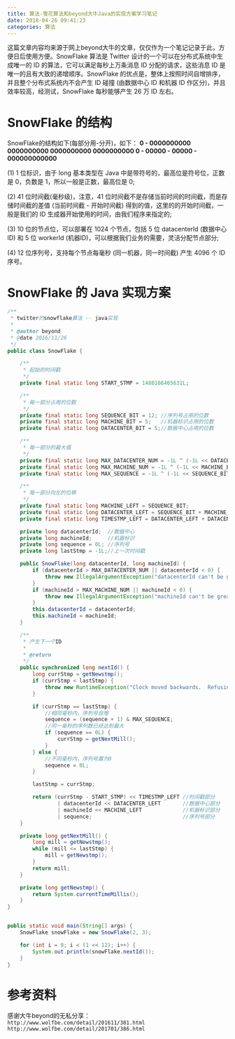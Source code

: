 ```yaml
---
title: 算法-雪花算法和beyond大牛Java的实现方案学习笔记
date: 2018-04-26 09:41:23
categories: 算法
---
```


这篇文章内容均来源于网上beyond大牛的文章，仅仅作为一个笔记记录于此，方便日后使用方便。SnowFlake 算法是 Twitter 设计的一个可以在分布式系统中生成唯一的 ID 的算法，它可以满足每秒上万条消息 ID 分配的请求，这些消息 ID 是唯一的且有大致的递增顺序。SnowFlake 的优点是，整体上按照时间自增排序，并且整个分布式系统内不会产生 ID 碰撞 (由数据中心 ID 和机器 ID 作区分)，并且效率较高，经测试，SnowFlake 每秒能够产生 26 万 ID 左右。

# SnowFlake 的结构

SnowFlake的结构如下(每部分用-分开)，如下：
**0 - 0000000000 0000000000 0000000000 0000000000 0 - 00000 - 00000 - 000000000000**

(1) 1 位标识，由于 long 基本类型在 Java 中是带符号的，最高位是符号位，正数是 0，负数是 1，所以一般是正数，最高位是 0;

(2) 41 位时间截(毫秒级)，注意，41 位时间截不是存储当前时间的时间截，而是存储时间截的差值 (当前时间截 - 开始时间截) 得到的值，这里的的开始时间截，一般是我们的 ID 生成器开始使用的时间，由我们程序来指定的;

(3) 10 位的节点位，可以部署在 1024 个节点，包括 5 位 datacenterId (数据中心ID) 和 5 位 workerId (机器ID)，可以根据我们业务的需要，灵活分配节点部分;

(4) 12 位序列号，支持每个节点每毫秒 (同一机器，同一时间截) 产生 4096 个 ID 序号。

<!-- more -->

# SnowFlake 的 Java 实现方案

```Java
/**
 * twitter的snowflake算法 -- java实现
 * 
 * @author beyond
 * @date 2016/11/26
 */
public class SnowFlake {

    /**
     * 起始的时间戳
     */
    private final static long START_STMP = 1480166465631L;

    /**
     * 每一部分占用的位数
     */
    private final static long SEQUENCE_BIT = 12; //序列号占用的位数
    private final static long MACHINE_BIT = 5;   //机器标识占用的位数
    private final static long DATACENTER_BIT = 5;//数据中心占用的位数

    /**
     * 每一部分的最大值
     */
    private final static long MAX_DATACENTER_NUM = -1L ^ (-1L << DATACENTER_BIT);
    private final static long MAX_MACHINE_NUM = -1L ^ (-1L << MACHINE_BIT);
    private final static long MAX_SEQUENCE = -1L ^ (-1L << SEQUENCE_BIT);

    /**
     * 每一部分向左的位移
     */
    private final static long MACHINE_LEFT = SEQUENCE_BIT;
    private final static long DATACENTER_LEFT = SEQUENCE_BIT + MACHINE_BIT;
    private final static long TIMESTMP_LEFT = DATACENTER_LEFT + DATACENTER_BIT;

    private long datacenterId;  //数据中心
    private long machineId;     //机器标识
    private long sequence = 0L; //序列号
    private long lastStmp = -1L;//上一次时间戳

    public SnowFlake(long datacenterId, long machineId) {
        if (datacenterId > MAX_DATACENTER_NUM || datacenterId < 0) {
            throw new IllegalArgumentException("datacenterId can't be greater than MAX_DATACENTER_NUM or less than 0");
        }
        if (machineId > MAX_MACHINE_NUM || machineId < 0) {
            throw new IllegalArgumentException("machineId can't be greater than MAX_MACHINE_NUM or less than 0");
        }
        this.datacenterId = datacenterId;
        this.machineId = machineId;
    }

    /**
     * 产生下一个ID
     *
     * @return
     */
    public synchronized long nextId() {
        long currStmp = getNewstmp();
        if (currStmp < lastStmp) {
            throw new RuntimeException("Clock moved backwards.  Refusing to generate id");
        }

        if (currStmp == lastStmp) {
            //相同毫秒内，序列号自增
            sequence = (sequence + 1) & MAX_SEQUENCE;
            //同一毫秒的序列数已经达到最大
            if (sequence == 0L) {
                currStmp = getNextMill();
            }
        } else {
            //不同毫秒内，序列号置为0
            sequence = 0L;
        }

        lastStmp = currStmp;

        return (currStmp - START_STMP) << TIMESTMP_LEFT //时间戳部分
                | datacenterId << DATACENTER_LEFT       //数据中心部分
                | machineId << MACHINE_LEFT             //机器标识部分
                | sequence;                             //序列号部分
    }

    private long getNextMill() {
        long mill = getNewstmp();
        while (mill <= lastStmp) {
            mill = getNewstmp();
        }
        return mill;
    }

    private long getNewstmp() {
        return System.currentTimeMillis();
    }
}


public static void main(String[] args) {
    SnowFlake snowFlake = new SnowFlake(2, 3);

    for (int i = 0; i < (1 << 12); i++) {
        System.out.println(snowFlake.nextId());
    }
}
```

# 参考资料

感谢大牛beyond的无私分享：
`http://www.wolfbe.com/detail/201611/381.html`
`http://www.wolfbe.com/detail/201701/386.html`
